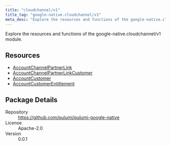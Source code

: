 ```yaml
---
title: "cloudchannel/v1"
title_tag: "google-native.cloudchannel/v1"
meta_desc: "Explore the resources and functions of the google-native.cloudchannel/v1 module."
---
```


<!-- WARNING: this file was generated by Pulumi Docs Generator. -->
<!-- Do not edit by hand unless you're certain you know what you are doing! -->

Explore the resources and functions of the google-native.cloudchannel/v1 module.

<h2 id="resources">Resources</h2>
<ul class="api">
    <li><a href="accountchannelpartnerlink" title="AccountChannelPartnerLink"><span class="symbol resource"></span>AccountChannelPartnerLink</a></li>
    <li><a href="accountchannelpartnerlinkcustomer" title="AccountChannelPartnerLinkCustomer"><span class="symbol resource"></span>AccountChannelPartnerLinkCustomer</a></li>
    <li><a href="accountcustomer" title="AccountCustomer"><span class="symbol resource"></span>AccountCustomer</a></li>
    <li><a href="accountcustomerentitlement" title="AccountCustomerEntitlement"><span class="symbol resource"></span>AccountCustomerEntitlement</a></li>
</ul>

<h2 id="package-details">Package Details</h2>
<dl class="package-details">
	<dt>Repository</dt>
	<dd><a href="https://github.com/pulumi/pulumi-google-native">https://github.com/pulumi/pulumi-google-native</a></dd>
	<dt>License</dt>
	<dd>Apache-2.0</dd>
	<dt>Version</dt>
	<dd>0.0.1</dd>
</dl>

